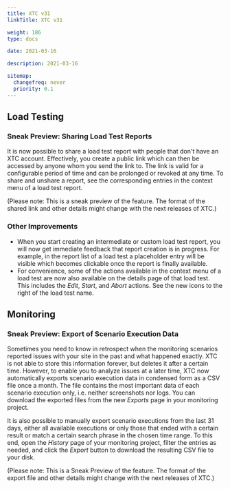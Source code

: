 ```yaml
---
title: XTC v31
linkTitle: XTC v31

weight: 186
type: docs

date: 2021-03-16

description: 2021-03-16

sitemap:
  changefreq: never
  priority: 0.1
---
```


## Load Testing

### Sneak Preview: Sharing Load Test Reports
It is now possible to share a load test report with people that don't have an XTC account. Effectively, you create a public link which can then be accessed by anyone whom you send the link to. The link is valid for a configurable period of time and can be prolonged or revoked at any time. To share and unshare a report, see the corresponding entries in the context menu of a load test report.

(Please note: This is a sneak preview of the feature. The format of the shared link and other details might change with the next releases of XTC.)

### Other Improvements

- When you start creating an intermediate or custom load test report, you will now get immediate feedback that report creation is in progress. For example, in the report list of a load test a placeholder entry will be visible which becomes clickable once the report is finally available.
- For convenience, some of the actions available in the context menu of a load test are now also available on the details page of that load test. This includes the *Edit*, *Start*, and *Abort* actions. See the new icons to the right of the load test name.

## Monitoring

### Sneak Preview: Export of Scenario Execution Data

Sometimes you need to know in retrospect when the monitoring scenarios reported issues with your site in the past and what happened exactly. XTC is not able to store this information forever, but deletes it after a certain time. However, to enable you to analyze issues at a later time, XTC now automatically exports scenario execution data in condensed form as a CSV file once a month. The file contains the most important data of each scenario execution only, i.e. neither screenshots nor logs. You can download the exported files from the new *Exports* page in your monitoring project.

It is also possible to manually export scenario executions from the last 31 days, either all available executions or only those that ended with a certain result or match a certain search phrase in the chosen time range. To this end, open the _History_ page of your monitoring project, filter the entries as needed, and click the *Export* button to download the resulting CSV file to your disk.

(Please note: This is a Sneak Preview of the feature. The format of the export file and other details might change with the next releases of XTC.)

